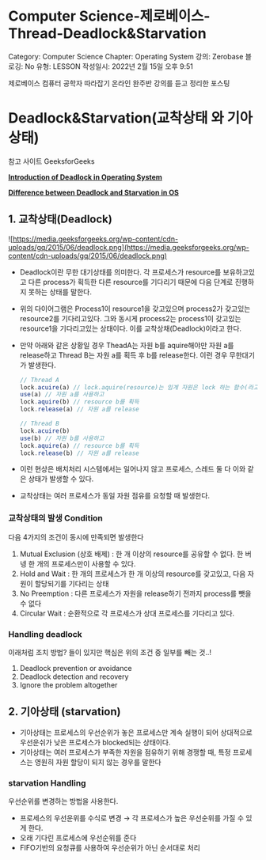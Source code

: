 # Computer Science-제로베이스-Thread-Deadlock&Starvation

Category: Computer Science
Chapter: Operating System
강의: Zerobase
블로깅: No
유형: LESSON
작성일시: 2022년 2월 15일 오후 9:51

제로베이스 컴퓨터 공학자 따라잡기 온라인 완주반  강의를 듣고 정리한  포스팅

# Deadlock&Starvation(교착상태 와 기아상태)

참고 사이트 GeeksforGeeks

**[Introduction of Deadlock in Operating System](https://www.geeksforgeeks.org/introduction-of-deadlock-in-operating-system/)**

**[Difference between Deadlock and Starvation in OS](https://www.geeksforgeeks.org/difference-between-deadlock-and-starvation-in-os/?ref=gcse)**

## 1. 교착상태(Deadlock)

![https://media.geeksforgeeks.org/wp-content/cdn-uploads/gq/2015/06/deadlock.png](https://media.geeksforgeeks.org/wp-content/cdn-uploads/gq/2015/06/deadlock.png)

- Deadlock이란 무한 대기상태를 의미한다. 각 프로세스가 resource를 보유하고있고 다른 process가 획득한 다른 resource를 기다리기 때문에 다음 단계로 진행하지 못하는 상태를 말한다.
- 위의 다이어그램은 Process1이 resource1을 갖고있으며 process2가 갖고있는 resource2를 기다리고있다. 그와 동시게 process2는 process1이 갖고있는 resource1을 기다리고있는 상태이다. 이를 교착상채(Deadlock)이라고 한다.
- 만약 아래와 같은 상황일 경우 TheadA는 자원 b를 aquire해야만 자원 a를 release하고 Thread B는 자원 a를 획득 후 b를 release한다. 이런 경우 무한대기가 발생한다.
    
    ```jsx
    // Thread A 
    lock.acuire(a) // lock.aquire(resource)는 임계 자원은 lock 하는 함수(라고 가정)
    use(a) // 자원 a를 사용하고
    lock.aquire(b) // resource b를 획득
    lock.release(a) // 자원 a를 release
    
    // Thread B 
    lock.acuire(b) 
    use(b) // 자원 b를 사용하고
    lock.aquire(a) // resource b를 획득
    lock.release(b) // 자원 a를 release
    ```
    
- 이런 현상은 배치처리 시스템에서는 일어나지 않고 프로세스, 스레드 둘 다 이와 같은 상태가 발생할 수 있다.
- 교착상태는 여러 프로세스가 동일 자원 점유를 요청할 때 발생한다.

### 교착상태의 발생 Condition

다음 4가지의 조건이 동시에 만족되면 발생한다

1. Mutual Exclusion (상호 배제) :  한 개 이상의 resource를 공유할 수 없다. 한 버넹 한 개의 프로세스만이 사용할 수 있다.
2. Hold and Wait : 한 개의 프로세스가 한 개 이상의 resource를 갖고있고, 다음 자원이 할당되기를 기다리는 상태
3. No Preemption : 다른 프로세스가 자원을 release하기 전까지 process를 뺏을 수 없다
4. Circular Wait : 순환적으로 각 프로세스가 상대 프로세스를 기다리고 있다. 

### Handling deadlock

이래처럼 조치 방법? 들이 있지만 핵심은 위의 조건 중 일부를 빼는 것..!

1. Deadlock prevention or avoidance 
2. Deadlock detection and recovery
3. Ignore the problem altogether

## 2. 기아상태 (starvation)

- 기아상태는 프로세스의 우선순위가 놓은 프로세스만 계속 실행이 되어 상대적으로 우선운쉬가 낮은 프로세스가 blocked되는 상태이다.
- 기아상태는 여러 프로세스가 부족한 자원을 점유하기 위해 경쟁할 때, 특정 프로세스는 영원히 자원 할당이 되지 않는 경우를 말한다

### starvation Handling

우선순위를 변경하는 방법을 사용한다.

- 프로세스의 우선운위를 수식로 변경 → 각 프로세스가 높은 우선순위를 가질 수 있게 한다.
- 오래 기다린 프로세스에 우선순위를 준다
- FIFO기반의 요청큐를 사용하여 우선순위가 아닌 순서대로 처리